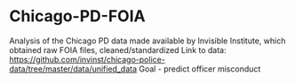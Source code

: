 # Chicago-PD-FOIA
Analysis of the Chicago PD data made available by Invisible Institute, which obtained raw FOIA files, cleaned/standardized
Link to data: https://github.com/invinst/chicago-police-data/tree/master/data/unified_data
Goal - predict officer misconduct
